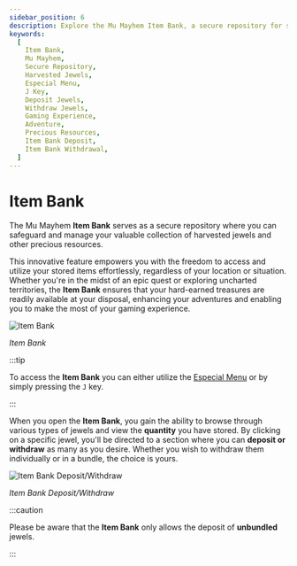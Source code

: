 ```yaml
---
sidebar_position: 6
description: Explore the Mu Mayhem Item Bank, a secure repository for safeguarding and managing your valuable collection of harvested jewels and resources. Learn how to access the Item Bank through the Especial Menu or by using the 'J' key, and discover the convenience of depositing and withdrawing items. Enhance your gaming experience by ensuring your hard-earned treasures are readily available, regardless of your in-game location.
keywords:
  [
    Item Bank,
    Mu Mayhem,
    Secure Repository,
    Harvested Jewels,
    Especial Menu,
    J Key,
    Deposit Jewels,
    Withdraw Jewels,
    Gaming Experience,
    Adventure,
    Precious Resources,
    Item Bank Deposit,
    Item Bank Withdrawal,
  ]
---
```


# Item Bank

The Mu Mayhem **Item Bank** serves as a secure repository where you can safeguard and manage your valuable collection of harvested jewels and other precious resources.

This innovative feature empowers you with the freedom to access and utilize your stored items effortlessly, regardless of your location or situation. Whether you're in the midst of an epic quest or exploring uncharted territories, the **Item Bank** ensures that your hard-earned treasures are readily available at your disposal, enhancing your adventures and enabling you to make the most of your gaming experience.

![Item Bank](/img/client-features/item-bank.jpg)

_Item Bank_

:::tip

To access the **Item Bank** you can either utilize the [Especial Menu](/client-features/especial-menu) or by simply pressing the `J` key.

:::

When you open the **Item Bank**, you gain the ability to browse through various types of jewels and view the **quantity** you have stored. By clicking on a specific jewel, you'll be directed to a section where you can **deposit or withdraw** as many as you desire. Whether you wish to withdraw them individually or in a bundle, the choice is yours.

![Item Bank Deposit/Withdraw](/img/client-features/item-bank-deposit.jpg)

_Item Bank Deposit/Withdraw_

:::caution

Please be aware that the **Item Bank** only allows the deposit of **unbundled** jewels.

:::
